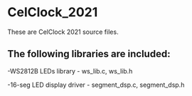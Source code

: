 # CelClock_2021
 These are CelClock 2021 source files.

## The following libraries are included:
-WS2812B LEDs library - ws_lib.c, ws_lib.h

-16-seg LED display driver - segment_dsp.c, segment_dsp.h
